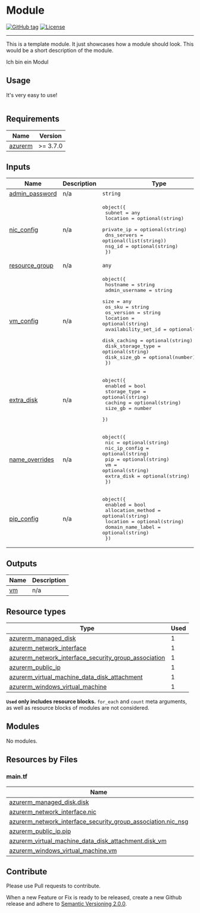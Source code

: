 # Module
[![GitHub tag](https://img.shields.io/github/tag/qbeyond/terraform-module-template.svg)](https://registry.terraform.io/modules/qbeyond/terraform-module-template/provider/latest)
[![License](https://img.shields.io/github/license/qbeyond/terraform-module-template.svg)](https://github.com/qbeyond/terraform-module-template/blob/main/LICENSE)

----

This is a template module. It just showcases how a module should look. This would be a short description of the module.

Ich bin ein Modul

<!-- BEGIN_TF_DOCS -->
## Usage

It's very easy to use!
```hcl

```

## Requirements

| Name | Version |
|------|---------|
| <a name="requirement_azurerm"></a> [azurerm](#requirement\_azurerm) | >= 3.7.0 |

## Inputs

| Name | Description | Type | Default | Required |
|------|-------------|------|---------|:--------:|
| <a name="input_admin_password"></a> [admin\_password](#input\_admin\_password) | n/a | `string` | n/a | yes |
| <a name="input_nic_config"></a> [nic\_config](#input\_nic\_config) | n/a | <pre>object({<br>      subnet = any<br>      location = optional(string)<br>      private_ip = optional(string)<br>      dns_servers = optional(list(string))<br>      nsg_id = optional(string)<br>  })</pre> | n/a | yes |
| <a name="input_resource_group"></a> [resource\_group](#input\_resource\_group) | n/a | `any` | n/a | yes |
| <a name="input_virtual_machine_config"></a> [vm\_config](#input\_vm\_config) | n/a | <pre>object({<br>      hostname = string<br>      admin_username = string<br>      size = any<br>      os_sku = string<br>      os_version = string<br>      location = optional(string)<br>      availability_set_id = optional(string)<br>      disk_caching = optional(string)<br>      disk_storage_type = optional(string)<br>      disk_size_gb = optional(number)<br>  })</pre> | n/a | yes |
| <a name="input_extra_disk"></a> [extra\_disk](#input\_extra\_disk) | n/a | <pre>object({<br>    enabled = bool<br>    storage_type = optional(string)<br>    caching = optional(string)<br>    size_gb = number<br>  })</pre> | <pre>{<br>  "enabled": false,<br>  "size_gb": 0<br>}</pre> | no |
| <a name="input_name_overrides"></a> [name\_overrides](#input\_name\_overrides) | n/a | <pre>object({<br>      nic = optional(string)<br>      nic_ip_config = optional(string)<br>      pip = optional(string)<br>      vm = optional(string)<br>      extra_disk = optional(string)<br>  })</pre> | `{}` | no |
| <a name="input_public_ip_config"></a> [pip\_config](#input\_pip\_config) | n/a | <pre>object({<br>      enabled = bool<br>      allocation_method = optional(string)<br>      location = optional(string)<br>      domain_name_label = optional(string)<br>  })</pre> | <pre>{<br>  "enabled": false<br>}</pre> | no |
## Outputs

| Name | Description |
|------|-------------|
| <a name="output_vm"></a> [vm](#output\_vm) | n/a |

## Resource types

| Type | Used |
|------|-------|
| [azurerm_managed_disk](https://registry.terraform.io/providers/hashicorp/azurerm/latest/docs/resources/managed_disk) | 1 |
| [azurerm_network_interface](https://registry.terraform.io/providers/hashicorp/azurerm/latest/docs/resources/network_interface) | 1 |
| [azurerm_network_interface_security_group_association](https://registry.terraform.io/providers/hashicorp/azurerm/latest/docs/resources/network_interface_security_group_association) | 1 |
| [azurerm_public_ip](https://registry.terraform.io/providers/hashicorp/azurerm/latest/docs/resources/public_ip) | 1 |
| [azurerm_virtual_machine_data_disk_attachment](https://registry.terraform.io/providers/hashicorp/azurerm/latest/docs/resources/virtual_machine_data_disk_attachment) | 1 |
| [azurerm_windows_virtual_machine](https://registry.terraform.io/providers/hashicorp/azurerm/latest/docs/resources/windows_virtual_machine) | 1 |

**`Used` only includes resource blocks.** `for_each` and `count` meta arguments, as well as resource blocks of modules are not considered.

## Modules

No modules.

## Resources by Files

### main.tf

| Name | Type |
|------|------|
| [azurerm_managed_disk.disk](https://registry.terraform.io/providers/hashicorp/azurerm/latest/docs/resources/managed_disk) | resource |
| [azurerm_network_interface.nic](https://registry.terraform.io/providers/hashicorp/azurerm/latest/docs/resources/network_interface) | resource |
| [azurerm_network_interface_security_group_association.nic_nsg](https://registry.terraform.io/providers/hashicorp/azurerm/latest/docs/resources/network_interface_security_group_association) | resource |
| [azurerm_public_ip.pip](https://registry.terraform.io/providers/hashicorp/azurerm/latest/docs/resources/public_ip) | resource |
| [azurerm_virtual_machine_data_disk_attachment.disk_vm](https://registry.terraform.io/providers/hashicorp/azurerm/latest/docs/resources/virtual_machine_data_disk_attachment) | resource |
| [azurerm_windows_virtual_machine.vm](https://registry.terraform.io/providers/hashicorp/azurerm/latest/docs/resources/windows_virtual_machine) | resource |
<!-- END_TF_DOCS -->

## Contribute

Please use Pull requests to contribute.

When a new Feature or Fix is ready to be released, create a new Github release and adhere to [Semantic Versioning 2.0.0](https://semver.org/lang/de/spec/v2.0.0.html).